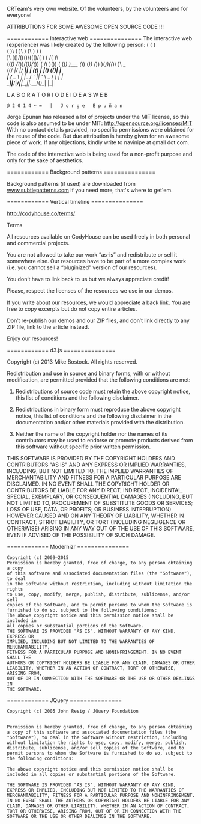 CRTeam's very own website. Of the volunteers, by the volunteers and for everyone!


ATTRIBUTIONS FOR SOME AWESOME OPEN SOURCE CODE !!!

============ Interactive web ===============
The interactive web (experience) was likely created by the following person:
          (    (    (                             
     (    )\ ) )\ ) )\ )           )          (   
     )\  (()/((()/((()/(     )  ( /(          )\  
   (((_)  /(_))/(_))/(_)) ( /(  )\())     (  ((_) 
   )\___ (_)) (_)) (_))   )(_))((_)\      )\  _   
  ((/ __|/ __|/ __|| |   ((_)_ | |(_)    ((_)| |  
   | (__ \__ \\__ \| |__ / _` || '_ \ _ / _| | |  
    \___||___/|___/|____|\__,_||_.__/(_)\__| |_|  
  
  L A B O R A T O R I O   D E   I D E A S   W E B
  
    @ 2 0 1 4 ~ ∞   |   J o r g e   E p u ñ a n

Jorge Epunan has released a lot of projects under the MIT license, so this code
is also assumed to be under MIT: http://opensource.org/licenses/MIT
With no contact details provided, no specific permissions were obtained for the 
reuse of the code. But due attribution is hereby given for an awesome piece of
work. If any objections, kindly write to navinipe at gmail dot com.

The code of the interactive web is being used for a non-profit purpose and only
for the sake of aesthetics.

============ Background patterns ===============

 Background patterns (if used) are downloaded from www.subtlepatterns.com 
 If you need more, that's where to get'em.


============ Vertical timeline ===============

http://codyhouse.co/terms/

Terms

All resources available on CodyHouse can be used freely in both personal and commercial projects.

You are not allowed to take our work “as-is” and redistribute or sell it somewhere else. Our resources have to be part of a more complex work (i.e. you cannot sell a “pluginized” version of our resources).

You don’t have to link back to us but we always appreciate credit!

Please, respect the licenses of the resources we use in our demos.

If you write about our resources, we would appreciate a back link. You are free to copy excerpts but do not copy entire articles.

Don’t re-publish our demos and our ZIP files, and don’t link directly to any ZIP file, link to the article instead.

Enjoy our resources!


============ d3.js ===============

Copyright (c) 2013 Mike Bostock. 
All rights reserved.
 
Redistribution and use in source and binary forms, with or without modification, are permitted provided that the following conditions are met:

1. Redistributions of source code must retain the above copyright notice, this list of conditions and the following disclaimer.

2. Redistributions in binary form must reproduce the above copyright notice, this list of conditions and the following disclaimer in the documentation and/or other materials provided with the distribution.

3. Neither the name of the copyright holder nor the names of its contributors may be used to endorse or promote products derived from this software without specific prior written permission.

THIS SOFTWARE IS PROVIDED BY THE COPYRIGHT HOLDERS AND CONTRIBUTORS "AS IS" AND ANY EXPRESS OR IMPLIED WARRANTIES, INCLUDING, BUT NOT LIMITED TO, THE IMPLIED WARRANTIES OF MERCHANTABILITY AND FITNESS FOR A PARTICULAR PURPOSE ARE DISCLAIMED. IN NO EVENT SHALL THE COPYRIGHT HOLDER OR CONTRIBUTORS BE LIABLE FOR ANY DIRECT, INDIRECT, INCIDENTAL, SPECIAL, EXEMPLARY, OR CONSEQUENTIAL DAMAGES (INCLUDING, BUT NOT LIMITED TO, PROCUREMENT OF SUBSTITUTE GOODS OR SERVICES; LOSS OF USE, DATA, OR PROFITS; OR BUSINESS INTERRUPTION) HOWEVER CAUSED AND ON ANY THEORY OF LIABILITY, WHETHER IN CONTRACT, STRICT LIABILITY, OR TORT (INCLUDING NEGLIGENCE OR OTHERWISE) ARISING IN ANY WAY OUT OF THE USE OF THIS SOFTWARE, EVEN IF ADVISED OF THE POSSIBILITY OF SUCH DAMAGE.


============ Modernizr ===============

    Copyright (c) 2009–2015
    Permission is hereby granted, free of charge, to any person obtaining a copy
    of this software and associated documentation files (the "Software"), to deal
    in the Software without restriction, including without limitation the rights
    to use, copy, modify, merge, publish, distribute, sublicense, and/or sell
    copies of the Software, and to permit persons to whom the Software is
    furnished to do so, subject to the following conditions:
    The above copyright notice and this permission notice shall be included in
    all copies or substantial portions of the Software.
    THE SOFTWARE IS PROVIDED "AS IS", WITHOUT WARRANTY OF ANY KIND, EXPRESS OR
    IMPLIED, INCLUDING BUT NOT LIMITED TO THE WARRANTIES OF MERCHANTABILITY,
    FITNESS FOR A PARTICULAR PURPOSE AND NONINFRINGEMENT. IN NO EVENT SHALL THE
    AUTHORS OR COPYRIGHT HOLDERS BE LIABLE FOR ANY CLAIM, DAMAGES OR OTHER
    LIABILITY, WHETHER IN AN ACTION OF CONTRACT, TORT OR OTHERWISE, ARISING FROM,
    OUT OF OR IN CONNECTION WITH THE SOFTWARE OR THE USE OR OTHER DEALINGS IN
    THE SOFTWARE.

============ JQuery ===============


    Copyright (c) 2005 John Resig / JQuery Foundation


    Permission is hereby granted, free of charge, to any person obtaining a copy of this software and associated documentation files (the "Software"), to deal in the Software without restriction, including without limitation the rights to use, copy, modify, merge, publish, distribute, sublicense, and/or sell copies of the Software, and to permit persons to whom the Software is furnished to do so, subject to the following conditions:

    The above copyright notice and this permission notice shall be included in all copies or substantial portions of the Software.

    THE SOFTWARE IS PROVIDED "AS IS", WITHOUT WARRANTY OF ANY KIND, EXPRESS OR IMPLIED, INCLUDING BUT NOT LIMITED TO THE WARRANTIES OF MERCHANTABILITY, FITNESS FOR A PARTICULAR PURPOSE AND NONINFRINGEMENT. IN NO EVENT SHALL THE AUTHORS OR COPYRIGHT HOLDERS BE LIABLE FOR ANY CLAIM, DAMAGES OR OTHER LIABILITY, WHETHER IN AN ACTION OF CONTRACT, TORT OR OTHERWISE, ARISING FROM, OUT OF OR IN CONNECTION WITH THE SOFTWARE OR THE USE OR OTHER DEALINGS IN THE SOFTWARE.
